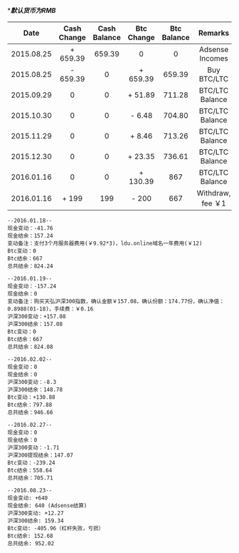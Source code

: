 
****默认货币为RMB***

| Date       | Cash Change    | Cash Balance | Btc Change    | Btc Balance   | Remarks                 |
|:----------:|:--------------:|:------------:|:-------------:|:-------------:|:-----------------------:|
| 2015.08.25 | + 659.39       | 659.39       | 0             | 0             | Adsense Incomes         |
| 2015.08.25 | - 659.39       | 0            | + 659.39      | 659.39        | Buy BTC/LTC             |
| 2015.09.29 | 0              | 0            | + 51.89       | 711.28        | BTC/LTC Balance         |
| 2015.10.30 | 0              | 0            | -  6.48       | 704.80        | BTC/LTC Balance         |
| 2015.11.29 | 0              | 0            | +  8.46       | 713.26        | BTC/LTC Balance         |
| 2015.12.30 | 0              | 0            | + 23.35       | 736.61        | BTC/LTC Balance         |
| 2016.01.16 | 0              | 0            | + 130.39      | 867           | BTC/LTC Balance         |
| 2016.01.16 | + 199          | 199          | - 200         | 667           | Withdraw, fee ￥1       |

```
--2016.01.18--
现金变动：-41.76
现金结余：157.24
变动备注：支付3个月服务器费用(￥9.92*3)，ldu.online域名一年费用(￥12)
Btc变动：0
Btc结余：667
总共结余：824.24
```

```
--2016.01.19--
现金变动：-157.24
现金结余：0
变动备注：购买天弘沪深300指数，确认金额￥157.08，确认份额：174.77份，确认净值：0.8988(01-18)，手续费：￥0.16
沪深300变动：+157.08
沪深300结余：157.08
Btc变动：0
Btc结余：667
总共结余：824.08
```

```
--2016.02.02--
现金变动：0
现金结余：0
沪深300变动：-8.3
沪深300结余：148.78
Btc变动：+130.88
Btc结余：797.88
总共结余：946.66
```

```
--2016.02.27--
现金变动：0
现金结余：0
沪深300变动：-1.71
沪深300提现结余：147.07
Btc变动：-239.24
Btc结余：558.64
总共结余：705.71
```

```
--2016.08.23--
现金变动: +640
现金结余: 640 (Adsense结算)
沪深300变动: +12.27
沪深300结余: 159.34
Btc变动: -405.96（杠杆失败，亏损）
Btc结余: 152.68
总共结余: 952.02
```
